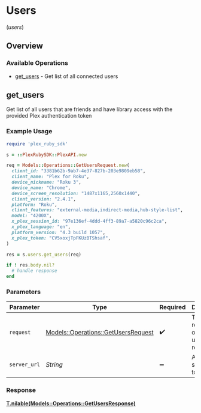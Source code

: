 # Users
(*users*)

## Overview

### Available Operations

* [get_users](#get_users) - Get list of all connected users

## get_users

Get list of all users that are friends and have library access with the provided Plex authentication token

### Example Usage

```ruby
require 'plex_ruby_sdk'

s = ::PlexRubySDK::PlexAPI.new

req = Models::Operations::GetUsersRequest.new(
  client_id: "3381b62b-9ab7-4e37-827b-203e9809eb58",
  client_name: "Plex for Roku",
  device_nickname: "Roku 3",
  device_name: "Chrome",
  device_screen_resolution: "1487x1165,2560x1440",
  client_version: "2.4.1",
  platform: "Roku",
  client_features: "external-media,indirect-media,hub-style-list",
  model: "4200X",
  x_plex_session_id: "97e136ef-4ddd-4ff3-89a7-a5820c96c2ca",
  x_plex_language: "en",
  platform_version: "4.3 build 1057",
  x_plex_token: "CV5xoxjTpFKUzBTShsaf",
)

res = s.users.get_users(req)

if ! res.body.nil?
  # handle response
end

```

### Parameters

| Parameter                                                                         | Type                                                                              | Required                                                                          | Description                                                                       |
| --------------------------------------------------------------------------------- | --------------------------------------------------------------------------------- | --------------------------------------------------------------------------------- | --------------------------------------------------------------------------------- |
| `request`                                                                         | [Models::Operations::GetUsersRequest](../../models/operations/getusersrequest.md) | :heavy_check_mark:                                                                | The request object to use for the request.                                        |
| `server_url`                                                                      | *String*                                                                          | :heavy_minus_sign:                                                                | An optional server URL to use.                                                    |

### Response

**[T.nilable(Models::Operations::GetUsersResponse)](../../models/operations/getusersresponse.md)**

